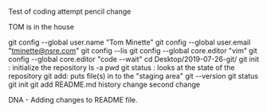 Test of coding
attempt
pencil change 

TOM is in the house

  git config --global user.name "Tom Minette"
  git config --global user.email "tminette@nsre.com"
  git config --lis
  git config --global core.editor "vim"
  git config --global core.editor "code --wait"
  cd Desktop/2019-07-26-git/
  git init  : initialize the repository
  ls -a
  pwd
  git status : looks at the state of the repository
  git add: puts file(s) in to the "staging area"
  git --version
  git status
  git init
  git add README.md
  history
change
second change


DNA - Adding changes to README file. 